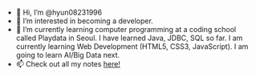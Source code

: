 - 👋 Hi, I’m @hyun08231996
- 👀 I’m interested in becoming a developer.
- 🌱 I’m currently learning computer programming at a coding school called Playdata in Seoul. I have learned Java, JDBC, SQL so far. I am currently learning Web Development (HTML5, CSS3, JavaScript). I am going to learn AI/Big Data next.
- 📫 Check out all my notes [here!]("https://www.notion.so/Sky-is-the-limit-a69ae42a28454e3e9f4423ab04c34861")

<!---
hyun08231996/hyun08231996 is a ✨ special ✨ repository because its `README.md` (this file) appears on your GitHub profile.
You can click the Preview link to take a look at your changes.
--->
